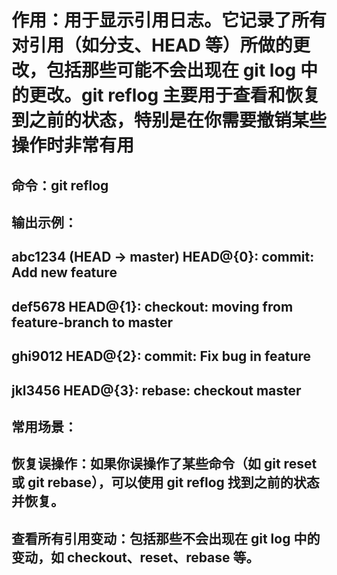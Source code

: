 # 作用：用于显示引用日志。它记录了所有对引用（如分支、HEAD 等）所做的更改，包括那些可能不会出现在 git log 中的更改。git reflog 主要用于查看和恢复到之前的状态，特别是在你需要撤销某些操作时非常有用

## 命令：git reflog
## 输出示例：
## abc1234 (HEAD -> master) HEAD@{0}: commit: Add new feature
## def5678 HEAD@{1}: checkout: moving from feature-branch to master
## ghi9012 HEAD@{2}: commit: Fix bug in feature
## jkl3456 HEAD@{3}: rebase: checkout master

## 常用场景：
## 恢复误操作：如果你误操作了某些命令（如 git reset 或 git rebase），可以使用 git reflog 找到之前的状态并恢复。
## 查看所有引用变动：包括那些不会出现在 git log 中的变动，如 checkout、reset、rebase 等。
